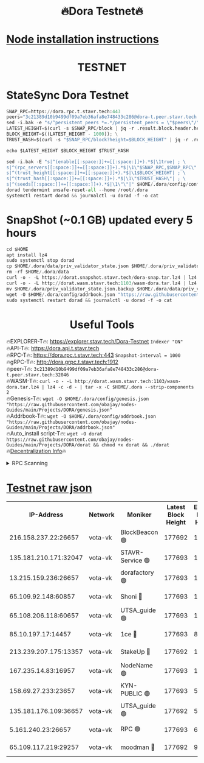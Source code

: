 <h1 align="center"> 🔥Dora Testnet🔥</h1>

[Node installation instructions](https://github.com/obajay/nodes-Guides/tree/main/Projects/DORA)
=

<h1 align="center"> TESTNET</h1>

# StateSync Dora Testnet
```python
SNAP_RPC=https://dora.rpc.t.stavr.tech:443
peers="3c21389d10b9499df09a7eb36afa8e748433c286@dora-t.peer.stavr.tech:32046"
sed -i.bak -e "s/^persistent_peers *=.*/persistent_peers = \"$peers\"/" $HOME/.dora/config/config.toml
LATEST_HEIGHT=$(curl -s $SNAP_RPC/block | jq -r .result.block.header.height); \
BLOCK_HEIGHT=$((LATEST_HEIGHT - 1000)); \
TRUST_HASH=$(curl -s "$SNAP_RPC/block?height=$BLOCK_HEIGHT" | jq -r .result.block_id.hash)

echo $LATEST_HEIGHT $BLOCK_HEIGHT $TRUST_HASH

sed -i.bak -E "s|^(enable[[:space:]]+=[[:space:]]+).*$|\1true| ; \
s|^(rpc_servers[[:space:]]+=[[:space:]]+).*$|\1\"$SNAP_RPC,$SNAP_RPC\"| ; \
s|^(trust_height[[:space:]]+=[[:space:]]+).*$|\1$BLOCK_HEIGHT| ; \
s|^(trust_hash[[:space:]]+=[[:space:]]+).*$|\1\"$TRUST_HASH\"| ; \
s|^(seeds[[:space:]]+=[[:space:]]+).*$|\1\"\"|" $HOME/.dora/config/config.toml
dorad tendermint unsafe-reset-all --home /root/.dora
systemctl restart dorad && journalctl -u dorad -f -o cat
```
# SnapShot (~0.1 GB) updated every 5 hours
```python
cd $HOME
apt install lz4
sudo systemctl stop dorad
cp $HOME/.dora/data/priv_validator_state.json $HOME/.dora/priv_validator_state.json.backup
rm -rf $HOME/.dora/data
curl -o - -L https://dorat.snapshot.stavr.tech/dora-snap.tar.lz4 | lz4 -c -d - | tar -x -C $HOME/.dora --strip-components 2
curl -o - -L http://dorat.wasm.stavr.tech:1103/wasm-dora.tar.lz4 | lz4 -c -d - | tar -x -C $HOME/.dora --strip-components 2
mv $HOME/.dora/priv_validator_state.json.backup $HOME/.dora/data/priv_validator_state.json
wget -O $HOME/.dora/config/addrbook.json "https://raw.githubusercontent.com/obajay/nodes-Guides/main/Projects/DORA/addrbook.json"
sudo systemctl restart dorad && journalctl -u dorad -f -o cat
```
 <h1 align="center"> Useful Tools</h1>
 
🔥EXPLORER-T🔥: https://explorer.stavr.tech/Dora-Testnet        `Indexer "ON"` \
🔥API-T🔥:      https://dora.api.t.stavr.tech \
🔥RPC-T🔥:      https://dora.rpc.t.stavr.tech:443              `Snapshot-interval = 1000` \
🔥gRPC-T🔥:     http://dora.grpc.t.stavr.tech:1912 \
🔥peer-T🔥:     `3c21389d10b9499df09a7eb36afa8e748433c286@dora-t.peer.stavr.tech:32046` \
🔥WASM-T🔥:     ```curl -o - -L http://dorat.wasm.stavr.tech:1103/wasm-dora.tar.lz4 | lz4 -c -d - | tar -x -C $HOME/.dora --strip-components 2``` \
🔥Genesis-T🔥:  ```wget -O $HOME/.dora/config/genesis.json "https://raw.githubusercontent.com/obajay/nodes-Guides/main/Projects/DORA/genesis.json"``` \
🔥Addrbook-T🔥: ```wget -O $HOME/.dora/config/addrbook.json "https://raw.githubusercontent.com/obajay/nodes-Guides/main/Projects/DORA/addrbook.json"``` \
🔥Auto_install script-T🔥:  `wget -O dorat https://raw.githubusercontent.com/obajay/nodes-Guides/main/Projects/DORA/dorat && chmod +x dorat && ./dorat` \
🔥[Decentralization Info](https://github.com/obajay/StateSync-snapshots/tree/main/Projects/Dora/Decentralization)🔥

<details>
<summary>RPC Scanning</summary>

<h2 align="center"> We scan nodes in real time every 4 hours. And we provide the final result of RPC endpoints.
We cannot influence the operation of these nodes in any way. </h2>


```python
If Voting Power is higher than 0 --> then the Node is a validator of the network and may be subject to attack and be a potential threat to the chain.
```
```python
We marked such validators with a red symbol
```

</details>

[Testnet raw json](https://rpc-check.dorat.stavr.tech/dorat/rpc-dorat-result.json)
=



<table><tr><th>IP-Address</th><th>Network</th><th>Moniker</th><th>Latest Block Height</th><th>Earliest Block Height</th><th>Catching Up</th><th>Tx Index</th><th>Voting Power</th><th>Scan Time</th></tr><tr><td>216.158.237.22:26657</td><td>vota-vk</td><td>BlockBeacon 🟢</td><td>177692</td><td>1</td><td>False</td><td>off</td><td>0</td><td>2024-01-01T07:48:32.960647062UTC</td></tr><tr><td>135.181.210.171:32047</td><td>vota-vk</td><td>STAVR-Service 🟢</td><td>177693</td><td>1</td><td>False</td><td>on</td><td>0</td><td>2024-01-01T07:48:37.804331854UTC</td></tr><tr><td>13.215.159.236:26657</td><td>vota-vk</td><td>dorafactory 🟢</td><td>177693</td><td>1</td><td>False</td><td>on</td><td>0</td><td>2024-01-01T07:48:38.768000160UTC</td></tr><tr><td>65.109.92.148:60857</td><td>vota-vk</td><td>Shoni 🔴</td><td>177693</td><td>1</td><td>False</td><td>on</td><td>9323404379593930</td><td>2024-01-01T07:48:40.515360589UTC</td></tr><tr><td>65.108.206.118:60657</td><td>vota-vk</td><td>UTSA_guide 🟢</td><td>177693</td><td>1</td><td>False</td><td>on</td><td>0</td><td>2024-01-01T07:48:40.869370794UTC</td></tr><tr><td>85.10.197.17:14457</td><td>vota-vk</td><td>1ce 🔴</td><td>177693</td><td>8001</td><td>False</td><td>off</td><td>9009000000000000</td><td>2024-01-01T07:48:39.622538098UTC</td></tr><tr><td>213.239.207.175:13357</td><td>vota-vk</td><td>StakeUp 🔴</td><td>177692</td><td>13001</td><td>False</td><td>off</td><td>9009500000000000</td><td>2024-01-01T07:48:32.343757798UTC</td></tr><tr><td>167.235.14.83:16957</td><td>vota-vk</td><td>NodeName 🟢</td><td>177693</td><td>14001</td><td>False</td><td>on</td><td>0</td><td>2024-01-01T07:48:41.146477551UTC</td></tr><tr><td>158.69.27.233:23657</td><td>vota-vk</td><td>KYN-PUBLIC 🟢</td><td>177693</td><td>52001</td><td>False</td><td>on</td><td>0</td><td>2024-01-01T07:48:40.206402008UTC</td></tr><tr><td>135.181.176.109:36657</td><td>vota-vk</td><td>UTSA_guide 🟢</td><td>177692</td><td>55501</td><td>False</td><td>on</td><td>0</td><td>2024-01-01T07:48:32.110529970UTC</td></tr><tr><td>5.161.240.23:26657</td><td>vota-vk</td><td>RPC 🟢</td><td>177693</td><td>60001</td><td>False</td><td>off</td><td>0</td><td>2024-01-01T07:48:39.396078395UTC</td></tr><tr><td>65.109.117.219:29257</td><td>vota-vk</td><td>moodman 🔴</td><td>177692</td><td>99800</td><td>False</td><td>off</td><td>9009100000000000</td><td>2024-01-01T07:48:35.440683769UTC</td></tr></table>

